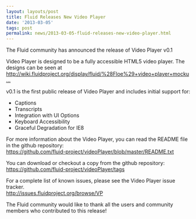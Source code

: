```yaml
---
layout: layouts/post
title: Fluid Releases New Video Player
date: '2013-03-05'
tags: post
permalink: news/2013-03-05-fluid-releases-new-video-player.html
---
```

<p>
The Fluid community has announced the release of Video Player v0.1
</p>
<p>
Video Player is designed to be a fully accessible HTML5 video player. The designs can be seen at
<br/>
<a title="http://wiki.fluidproject.org/display/fluid/%28Floe%29+video+player+mockups+%28final%29" href="http://wiki.fluidproject.org/display/fluid/%28Floe%29+video+player+mockups+%28final%29">http://wiki.fluidproject.org/display/fluid/%28Floe%29+video+player+mocku...</a>
</p>
<p>
v0.1 is the first public release of Video Player and includes initial support for:
</p>
<ul>
<li> Captions</li>
<li> Transcripts</li>
<li> Integration with UI Options</li>
<li> Keyboard Accessibility</li>
<li> Graceful Degradation for IE8</li>
</ul>
<p>
For more information about the Video Player, you can read the README file in the github repository:<br/>
<a title="https://github.com/fluid-project/videoPlayer/blob/master/README.txt" href="https://github.com/fluid-project/videoPlayer/blob/master/README.txt">https://github.com/fluid-project/videoPlayer/blob/master/README.txt</a>
</p>
<p>
You can download or checkout a copy from the github repository:
<br/>
<a title="https://github.com/fluid-project/videoPlayer/tags" href="https://github.com/fluid-project/videoPlayer/tags">https://github.com/fluid-project/videoPlayer/tags</a>
</p>
<p>
For a complete list of known issues, please see the Video Player issue tracker.
<br/>
<a title="http://issues.fluidproject.org/browse/VP" href="http://issues.fluidproject.org/browse/VP">http://issues.fluidproject.org/browse/VP</a>
</p>
<p>
The Fluid community would like to thank all the users and community members who contributed to this release!
</p>
